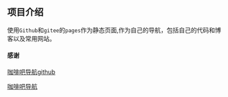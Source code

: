 ## 项目介绍

使用`Github`和`gitee`的`pages`作为静态页面,作为自己的导航，包括自己的代码和博客以及常用网站。



#### 感谢

[咖啡吧导航github](https://github.com/ops-coffee/nav)

 [咖啡吧导航](https://nav.ops-coffee.cn) 


